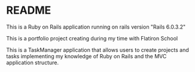 # README

This is a Ruby on Rails application running on rails version "Rails 6.0.3.2"

This is a portfolio project creating during my time with Flatiron School

This is a TaskManager application that allows users to create projects and tasks implementing my knowledge of Ruby on Rails and the MVC application structure.


